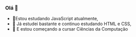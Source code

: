 ### Olá 👋
- 🌱Estou estudando JavaScript atualmente,
- 🔭 Já estudei bastante e continuo estudando HTML e CSS,
- 🌱 E estou começando a cursar Ciências da Computação
